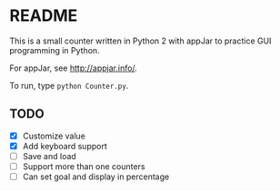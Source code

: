 # README

This is a small counter written in Python 2 with appJar to practice GUI programming in Python. 

For appJar, see <http://appjar.info/>.

To run, type `python Counter.py`.

## TODO
- [x] Customize value
- [x] Add keyboard support
- [ ] Save and load
- [ ] Support more than one counters
- [ ] Can set goal and display in percentage 